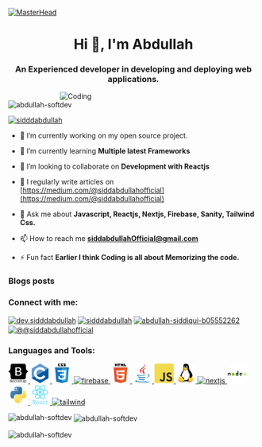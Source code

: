 [![MasterHead](https://firebasestorage.googleapis.com/v0/b/insta-sidd.appspot.com/o/posts%2FZVfhgWrxXYFjbA9gz7aZ%2Fimage?alt=media&token=b4459eb2-2981-49c7-a72a-0d637cea6c9a)](https://github.com/Abdullah-SoftDev)
<h1 align="center">Hi 👋, I'm Abdullah</h1>
<h3 align="center">An Experienced developer in developing and deploying web applications.</h3>
<img align="right" alt="Coding" width="400" src="https://miro.medium.com/max/1360/1*IRGHmiGsa16stedQvIaZfw.gif" />

<p align="left"> <img src="https://komarev.com/ghpvc/?username=abdullah-softdev&label=Profile%20views&color=0e75b6&style=flat" alt="abdullah-softdev" /> </p>

<p align="left"> <a href="https://twitter.com/sidddabdullah" target="blank"><img src="https://img.shields.io/twitter/follow/sidddabdullah?logo=twitter&style=for-the-badge" alt="sidddabdullah" /></a> </p>

- 🔭 I’m currently working on my open source project.

- 🌱 I’m currently learning **Multiple latest Frameworks**

- 👯 I’m looking to collaborate on **Development with Reactjs**

- 📝 I regularly write articles on [https://medium.com/@siddabdullahofficial](https://medium.com/@siddabdullahofficial)

- 💬 Ask me about **Javascript, Reactjs, Nextjs, Firebase, Sanity, Tailwind Css.**

- 📫 How to reach me **siddabdullahOfficial@gmail.com**

- ⚡ Fun fact **Earlier I think Coding is all about Memorizing the code.**

### Blogs posts
<!-- BLOG-POST-LIST:START -->
<!-- BLOG-POST-LIST:END -->

<h3 align="left">Connect with me:</h3>
<p align="left">
<a href="https://dev.to/dev.sidddabdullah" target="blank"><img align="center" src="https://raw.githubusercontent.com/rahuldkjain/github-profile-readme-generator/master/src/images/icons/Social/devto.svg" alt="dev.sidddabdullah" height="30" width="40" /></a>
<a href="https://twitter.com/sidddabdullah" target="blank"><img align="center" src="https://raw.githubusercontent.com/rahuldkjain/github-profile-readme-generator/master/src/images/icons/Social/twitter.svg" alt="sidddabdullah" height="30" width="40" /></a>
<a href="https://linkedin.com/in/abdullah-siddiqui-b05552262" target="blank"><img align="center" src="https://raw.githubusercontent.com/rahuldkjain/github-profile-readme-generator/master/src/images/icons/Social/linked-in-alt.svg" alt="abdullah-siddiqui-b05552262" height="30" width="40" /></a>
<a href="https://medium.com/@@siddabdullahofficial" target="blank"><img align="center" src="https://raw.githubusercontent.com/rahuldkjain/github-profile-readme-generator/master/src/images/icons/Social/medium.svg" alt="@@siddabdullahofficial" height="30" width="40" /></a>
</p>

<h3 align="left">Languages and Tools:</h3>
<p align="left"> <a href="https://getbootstrap.com" target="_blank" rel="noreferrer"> <img src="https://raw.githubusercontent.com/devicons/devicon/master/icons/bootstrap/bootstrap-plain-wordmark.svg" alt="bootstrap" width="40" height="40"/> </a> <a href="https://www.cprogramming.com/" target="_blank" rel="noreferrer"> <img src="https://raw.githubusercontent.com/devicons/devicon/master/icons/c/c-original.svg" alt="c" width="40" height="40"/> </a> <a href="https://www.w3schools.com/css/" target="_blank" rel="noreferrer"> <img src="https://raw.githubusercontent.com/devicons/devicon/master/icons/css3/css3-original-wordmark.svg" alt="css3" width="40" height="40"/> </a> <a href="https://firebase.google.com/" target="_blank" rel="noreferrer"> <img src="https://www.vectorlogo.zone/logos/firebase/firebase-icon.svg" alt="firebase" width="40" height="40"/> </a> <a href="https://www.w3.org/html/" target="_blank" rel="noreferrer"> <img src="https://raw.githubusercontent.com/devicons/devicon/master/icons/html5/html5-original-wordmark.svg" alt="html5" width="40" height="40"/> </a> <a href="https://www.java.com" target="_blank" rel="noreferrer"> <img src="https://raw.githubusercontent.com/devicons/devicon/master/icons/java/java-original.svg" alt="java" width="40" height="40"/> </a> <a href="https://developer.mozilla.org/en-US/docs/Web/JavaScript" target="_blank" rel="noreferrer"> <img src="https://raw.githubusercontent.com/devicons/devicon/master/icons/javascript/javascript-original.svg" alt="javascript" width="40" height="40"/> </a> <a href="https://www.linux.org/" target="_blank" rel="noreferrer"> <img src="https://raw.githubusercontent.com/devicons/devicon/master/icons/linux/linux-original.svg" alt="linux" width="40" height="40"/> </a> <a href="https://nextjs.org/" target="_blank" rel="noreferrer"> <img src="https://cdn.worldvectorlogo.com/logos/nextjs-2.svg" alt="nextjs" width="40" height="40"/> </a> <a href="https://nodejs.org" target="_blank" rel="noreferrer"> <img src="https://raw.githubusercontent.com/devicons/devicon/master/icons/nodejs/nodejs-original-wordmark.svg" alt="nodejs" width="40" height="40"/> </a> <a href="https://www.python.org" target="_blank" rel="noreferrer"> <img src="https://raw.githubusercontent.com/devicons/devicon/master/icons/python/python-original.svg" alt="python" width="40" height="40"/> </a> <a href="https://reactjs.org/" target="_blank" rel="noreferrer"> <img src="https://raw.githubusercontent.com/devicons/devicon/master/icons/react/react-original-wordmark.svg" alt="react" width="40" height="40"/> </a> <a href="https://tailwindcss.com/" target="_blank" rel="noreferrer"> <img src="https://www.vectorlogo.zone/logos/tailwindcss/tailwindcss-icon.svg" alt="tailwind" width="40" height="40"/> </a> </p>

<p><img align="left" src="https://github-readme-stats.vercel.app/api/top-langs?username=abdullah-softdev&show_icons=true&locale=en&layout=compact" alt="abdullah-softdev" /></p>

<p>&nbsp;<img align="center" src="https://github-readme-stats.vercel.app/api?username=abdullah-softdev&show_icons=true&locale=en" alt="abdullah-softdev" /></p>

<p><img align="center" src="https://github-readme-streak-stats.herokuapp.com/?user=abdullah-softdev&" alt="abdullah-softdev" /></p>
